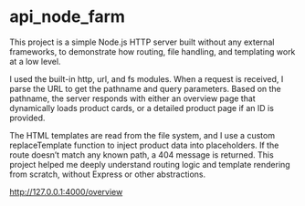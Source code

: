 # api_node_farm


This project is a simple Node.js HTTP server built without any external frameworks, to demonstrate how routing, file handling, and templating work at a low level.

I used the built-in http, url, and fs modules. When a request is received, I parse the URL to get the pathname and query parameters. Based on the pathname, the server responds with either an overview page that dynamically loads product cards, or a detailed product page if an ID is provided.

The HTML templates are read from the file system, and I use a custom replaceTemplate function to inject product data into placeholders. If the route doesn’t match any known path, a 404 message is returned. This project helped me deeply understand routing logic and template rendering from scratch, without Express or other abstractions.

http://127.0.0.1:4000/overview

